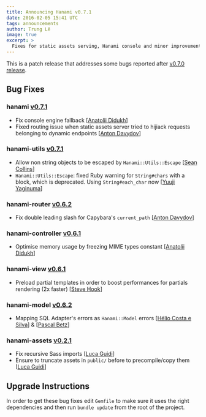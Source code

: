```yaml
---
title: Announcing Hanami v0.7.1
date: 2016-02-05 15:41 UTC
tags: announcements
author: Trung Lê
image: true
excerpt: >
  Fixes for static assets serving, Hanami console and minor improvements
---
```


This is a patch release that addresses some bugs reported after [v0.7.0 release](/blog/2016/01/22/lotus-is-now-hanami.html).

## Bug Fixes

### hanami [v0.7.1](https://github.com/hanami/hanami/blob/master/CHANGELOG.md#v071---2016-02-05)

  - Fix console engine fallback [[Anatolii Didukh](https://github.com/railsme)]
  - Fixed routing issue when static assets server tried to hijiack requests belonging to dynamic endpoints [[Anton Davydov](https://github.com/davydovanton)]

### hanami-utils [v0.7.1](https://github.com/hanami/utils/blob/master/CHANGELOG.md#v071---2016-02-05)

  - Allow non string objects to be escaped by `Hanami::Utils::Escape` [[Sean Collins](https://github.com/cllns)]
  - `Hanami::Utils::Escape`: fixed Ruby warning for `String#chars` with a block, which is deprecated. Using `String#each_char` now [[Yuuji Yaginuma](https://github.com/y-yagi)]

### hanami-router [v0.6.2](https://github.com/hanami/router/blob/master/CHANGELOG.md#v062---2016-02-05)

  - Fix double leading slash for Capybara's `current_path` [[Anton Davydov](https://github.com/davydovanton)]

### hanami-controller [v0.6.1](https://github.com/hanami/controller/blob/master/CHANGELOG.md#v061---2016-02-05)

  - Optimise memory usage by freezing MIME types constant [[Anatolii Didukh](https://github.com/railsme)]

### hanami-view [v0.6.1](https://github.com/hanami/view/blob/master/CHANGELOG.md#v061---2016-02-05)

  - Preload partial templates in order to boost performances for partials rendering (2x faster) [[Steve Hook](https://github.com/stevehook)]

### hanami-model [v0.6.2](https://github.com/hanami/model/blob/master/CHANGELOG.md#v062---2016-02-05)

  - Mapping SQL Adapter's errors as `Hanami::Model` errors [[Hélio Costa e Silva](https://github.com/hlegius)] &amp; [[Pascal Betz](https://github.com/pascalbetz)]

### hanami-assets [v0.2.1](https://github.com/hanami/assets/blob/master/CHANGELOG.md#v021---2016-02-05)

  - Fix recursive Sass imports [[Luca Guidi](https://github.com/jodosha)]
  - Ensure to truncate assets in `public/` before to precompile/copy them [[Luca Guidi](https://github.com/jodosha)]

## Upgrade Instructions

In order to get these bug fixes edit `Gemfile` to make sure it uses the right dependencies and then run `bundle update` from the root of the project.
